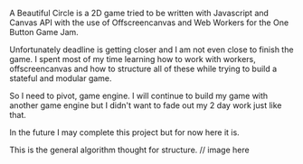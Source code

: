 A Beautiful Circle is a 2D game tried to be written with Javascript and Canvas API with the use of Offscreencanvas and Web Workers for the One Button Game Jam.

Unfortunately deadline is getting closer and I am not even close to finish the game. I spent most of my time learning how to work with workers, offscreencanvas and how to structure
all of these while trying to build a stateful and modular game.

So I need to pivot, game engine. I will continue to build my game with another game engine but I didn't want to fade out my 2 day work just like that.

In the future I may complete this project but for now here it is.

This is the general algorithm thought for structure.
// image here

